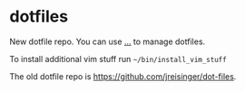 dotfiles
========

New dotfile repo. You can use [...](https://github.com/ingydotnet/...) to manage dotfiles.

To install additional vim stuff run `~/bin/install_vim_stuff`

The old dotfile repo is https://github.com/jreisinger/dot-files.
